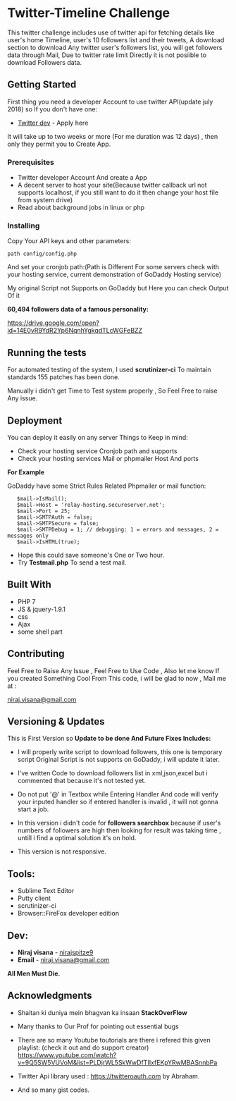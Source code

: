# Twitter-Timeline Challenge

This twitter challenge includes use of twitter api for fetching details like user's home Timeline, user's 10 followers list and their tweets, A download section to download Any twitter user's followers list, you will get followers data through Mail, Due to twitter rate limit Directly it is not posiible to download Followers data.

## Getting Started

First thing you need a developer Account to use twitter API(update july 2018)
so If you don't have one:

* [Twitter dev](https://developer.twitter.com/content/developer-twitter/en.html) - Apply here

It will take up to two weeks or more (For me duration was 12 days) ,
then only they permit you to Create App.


### Prerequisites

* Twitter developer Account And create a App 
* A decent server to host your site(Because twitter callback url not supports localhost, if you still want to do it then change your host file from system drive)
* Read about background jobs in linux or php
 

### Installing

Copy Your API keys and other parameters:

```
path config/config.php
```

And set your cronjob path:(Path is Different For some servers check with your hosting service, current demonstration of GoDaddy Hosting service)


My original Script not Supports on GoDaddy but Here you can check Output Of it


**60,494 followers data of a famous personality:**

https://drive.google.com/open?id=14E0vR9YdR2Yp6NqnhYgkqdTLcWGFeBZZ

## Running the tests

For automated testing of the system, I used **scrutinizer-ci**  To maintain standards 155 patches has been done.

Manually i didn't get Time to Test system properly , So Feel Free to raise Any issue.


## Deployment

You can deploy it easily on any server Things to Keep in mind:
* Check your hosting service Cronjob path and supports
* Check your hosting services Mail or phpmailer Host And ports

 **For Example** 

GoDaddy have some Strict Rules Related Phpmailer or mail function:

 ```
    $mail->IsMail();
    $mail->Host = 'relay-hosting.secureserver.net';
    $mail->Port = 25;
    $mail->SMTPAuth = false;
    $mail->SMTPSecure = false;
    $mail->SMTPDebug = 1; // debugging: 1 = errors and messages, 2 = messages only
    $mail->IsHTML(true);
```
* Hope this could save someone's One or Two hour.
* Try **Testmail.php** To send a test mail.

## Built With

* PHP 7
* JS & jquery-1.9.1
* css
* Ajax
* some shell part

## Contributing

Feel Free to Raise Any Issue , Feel Free to Use Code , Also let me know If you created Something Cool From This code, i will be glad to now , Mail me at :

niraj.visana@gmail.com


## Versioning & Updates

This is First Version so **Update to be done And Future Fixes Includes:**

* I will properly write script to download followers, this one is temporary script Original Script is not supports on GoDaddy, i will update it later.

* I've written Code to download followers list in xml,json,excel but i commented that because it's not tested yet.

* Do not put '@' in Textbox while Entering Handler And code will verify your inputed handler so if entered handler is invalid , it will not gonna start a job.

* In this version i didn't code for **followers searchbox** because if user's numbers of followers are high then looking for result was taking time , untill i find a optimal solution it's on hold.

* This version is not responsive.

## Tools:
* Sublime Text Editor
* Putty client
* scrutinizer-ci
* Browser::FireFox developer edition

## Dev:

* **Niraj visana** - [nirajspitze9](https://github.com/nirajspitze9)
* **Email** - niraj.visana@gmail.com 

**All Men Must Die.**

## Acknowledgments

* Shaitan ki duniya mein bhagvan ka insaan **StackOverFlow**

* Many thanks to Our Prof for pointing out essential bugs

* There are so many Youtube toutorials are there i refered this given playlist:
(check it out and do support creator)
https://www.youtube.com/watch?v=9Q5SW5VUVoM&list=PLDjrWL5SkWwDfTIIxfEKpYRwMBASnnbPa

* Twitter Api library used :  https://twitteroauth.com by Abraham.

* And so many gist codes.

